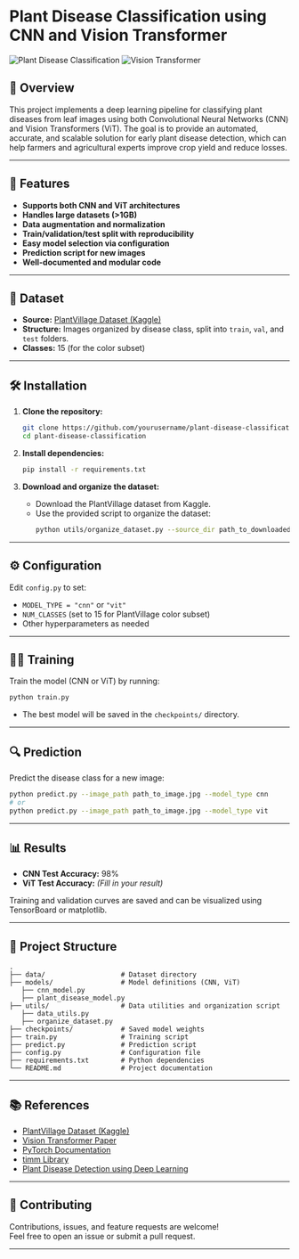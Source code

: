 # Plant Disease Classification using CNN and Vision Transformer

![Plant Disease Classification](https://img.shields.io/badge/DeepLearning-PyTorch-blue) ![Vision Transformer](https://img.shields.io/badge/Model-ViT%20%7C%20CNN-green)

## 🌱 Overview

This project implements a deep learning pipeline for classifying plant diseases from leaf images using both Convolutional Neural Networks (CNN) and Vision Transformers (ViT). The goal is to provide an automated, accurate, and scalable solution for early plant disease detection, which can help farmers and agricultural experts improve crop yield and reduce losses.

---

## 🚀 Features

- **Supports both CNN and ViT architectures**
- **Handles large datasets (>1GB)**
- **Data augmentation and normalization**
- **Train/validation/test split with reproducibility**
- **Easy model selection via configuration**
- **Prediction script for new images**
- **Well-documented and modular code**

---

## 📂 Dataset

- **Source:** [PlantVillage Dataset (Kaggle)](https://www.kaggle.com/datasets/emmarex/plantdisease)
- **Structure:** Images organized by disease class, split into `train`, `val`, and `test` folders.
- **Classes:** 15 (for the color subset)

---

## 🛠️ Installation

1. **Clone the repository:**
   ```bash
   git clone https://github.com/yourusername/plant-disease-classification.git
   cd plant-disease-classification
   ```

2. **Install dependencies:**
   ```bash
   pip install -r requirements.txt
   ```

3. **Download and organize the dataset:**
   - Download the PlantVillage dataset from Kaggle.
   - Use the provided script to organize the dataset:
     ```bash
     python utils/organize_dataset.py --source_dir path_to_downloaded_dataset
     ```

---

## ⚙️ Configuration

Edit `config.py` to set:
- `MODEL_TYPE = "cnn"` or `"vit"`
- `NUM_CLASSES` (set to 15 for PlantVillage color subset)
- Other hyperparameters as needed

---

## 🏋️‍♂️ Training

Train the model (CNN or ViT) by running:
```bash
python train.py
```
- The best model will be saved in the `checkpoints/` directory.

---

## 🔍 Prediction

Predict the disease class for a new image:
```bash
python predict.py --image_path path_to_image.jpg --model_type cnn
# or
python predict.py --image_path path_to_image.jpg --model_type vit
```

---

## 📊 Results

- **CNN Test Accuracy:** 98%
- **ViT Test Accuracy:** _(Fill in your result)_

Training and validation curves are saved and can be visualized using TensorBoard or matplotlib.

---

## 📑 Project Structure

```
.
├── data/                   # Dataset directory
├── models/                 # Model definitions (CNN, ViT)
   ├── cnn_model.py
   ├── plant_disease_model.py  
├── utils/                  # Data utilities and organization script
   ├── data_utils.py
   ├── organize_dataset.py  
├── checkpoints/            # Saved model weights
├── train.py                # Training script
├── predict.py              # Prediction script
├── config.py               # Configuration file
├── requirements.txt        # Python dependencies
└── README.md               # Project documentation
```

---

## 📚 References

- [PlantVillage Dataset (Kaggle)](https://www.kaggle.com/datasets/emmarex/plantdisease)
- [Vision Transformer Paper](https://arxiv.org/abs/2010.11929)
- [PyTorch Documentation](https://pytorch.org/docs/stable/index.html)
- [timm Library](https://github.com/huggingface/pytorch-image-models)
- [Plant Disease Detection using Deep Learning](https://arxiv.org/abs/1604.03169)

---

## 🤝 Contributing

Contributions, issues, and feature requests are welcome!  
Feel free to open an issue or submit a pull request.

---
